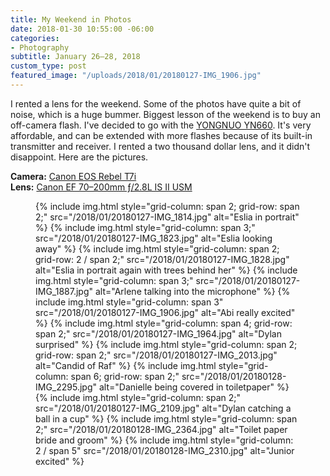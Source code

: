 ```yaml
---
title: My Weekend in Photos
date: 2018-01-30 10:55:00 -06:00
categories:
- Photography
subtitle: January 26–28, 2018
custom_type: post
featured_image: "/uploads/2018/01/20180127-IMG_1906.jpg"
---
```


I rented a lens for the weekend. Some of the photos have quite a bit of noise, which is a huge bummer. Biggest lesson of the weekend is to buy an off-camera flash. I've decided to go with the [YONGNUO YN660](http://amzn.to/2BDqONt). It's very affordable, and can be extended with more flashes because of its built-in transmitter and receiver. I rented a two thousand dollar lens, and it didn't disappoint. Here are the pictures.

**Camera:** [Canon EOS Rebel T7i](http://amzn.to/2BEz8wn)  
**Lens:** [Canon EF 70–200mm ƒ/2.8L IS II USM](http://amzn.to/2DL2lYj)

<figure class="photo-grid photo-grid--four">
  {% include img.html style="grid-column: span 2; grid-row: span 2;" src="/2018/01/20180127-IMG_1814.jpg" alt="Eslia in portrait" %}
  {% include img.html style="grid-column: span 3;" src="/2018/01/20180127-IMG_1823.jpg" alt="Eslia looking away" %}
  {% include img.html style="grid-column: span 2; grid-row: 2 / span 2;" src="/2018/01/20180127-IMG_1828.jpg" alt="Eslia in portrait again with trees behind her" %}
  {% include img.html style="grid-column: span 3;" src="/2018/01/20180127-IMG_1887.jpg" alt="Arlene talking into the microphone" %}
  {% include img.html style="grid-column: span 3" src="/2018/01/20180127-IMG_1906.jpg" alt="Abi really excited" %}
  {% include img.html style="grid-column: span 4; grid-row: span 2;" src="/2018/01/20180127-IMG_1964.jpg" alt="Dylan surprised" %}
  {% include img.html style="grid-column: span 2; grid-row: span 2;" src="/2018/01/20180127-IMG_2013.jpg" alt="Candid of Raf" %}
  {% include img.html style="grid-column: span 6; grid-row: span 2;" src="/2018/01/20180128-IMG_2295.jpg" alt="Danielle being covered in toiletpaper" %}
  {% include img.html style="grid-column: span 2;" src="/2018/01/20180127-IMG_2109.jpg" alt="Dylan catching a ball in a cup" %}
  {% include img.html style="grid-column: span 2;" src="/2018/01/20180128-IMG_2364.jpg" alt="Toilet paper bride and groom" %}
  {% include img.html style="grid-column: 2 / span 5" src="/2018/01/20180128-IMG_2310.jpg" alt="Junior excited" %}
</figure>
